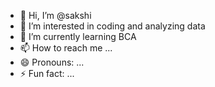 - 👋 Hi, I’m @sakshi
- 👀 I’m interested in coding and analyzing data
- 🌱 I’m currently learning BCA 
- 📫 How to reach me ...
- 😄 Pronouns: ...
- ⚡ Fun fact: ...

<!---
sakshi28-cloud/sakshi28-cloud is a ✨ special ✨ repository because its `README.md` (this file) appears on your GitHub profile.
You can click the Preview link to take a look at your changes.
--->
